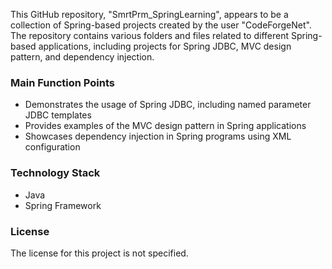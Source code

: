  
This GitHub repository, "SmrtPrm_SpringLearning", appears to be a collection of Spring-based projects created by the user "CodeForgeNet". The repository contains various folders and files related to different Spring-based applications, including projects for Spring JDBC, MVC design pattern, and dependency injection.

### Main Function Points
- Demonstrates the usage of Spring JDBC, including named parameter JDBC templates
- Provides examples of the MVC design pattern in Spring applications
- Showcases dependency injection in Spring programs using XML configuration

### Technology Stack
- Java
- Spring Framework

### License
The license for this project is not specified.

